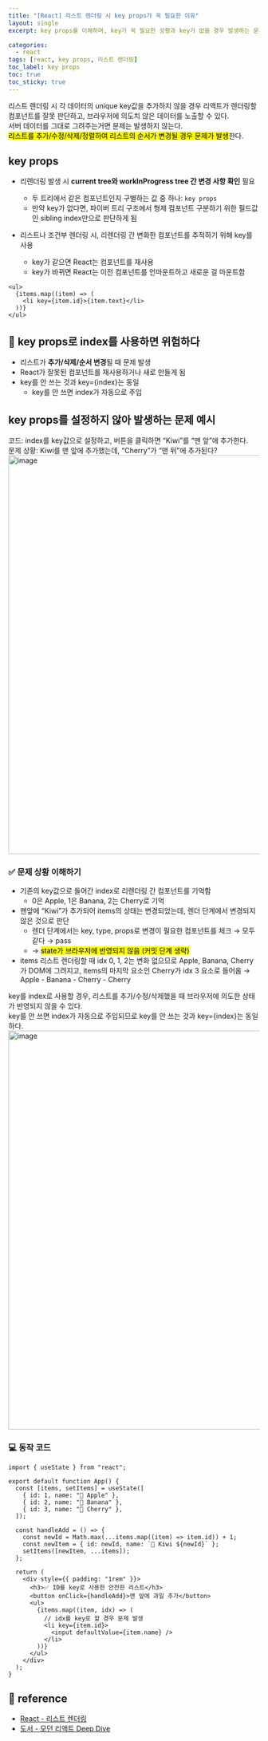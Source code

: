 ```yaml
---
title: "[React] 리스트 렌더링 시 key props가 꼭 필요한 이유"
layout: single
excerpt: key props를 이해하며, key가 꼭 필요한 상황과 key가 없을 경우 발생하는 문제들을 이해한다.

categories:
  - react
tags: [react, key props, 리스트 렌더링]
toc_label: key props
toc: true
toc_sticky: true
---
```


<div class="red-box">
    <div>리스트 렌더링 시 각 데이터의 unique key값을 추가하지 않을 경우 리액트가 렌더링할 컴포넌트를 잘못 판단하고, 브라우저에 의도치 않은 데이터를 노출할 수 있다.</div>
    <div>서버 데이터를 그대로 그려주는거면 문제는 발생하지 않는다.</div>
    <div><mark class="mark">리스트를 추가/수정/삭제/정렬하여 리스트의 순서가 변경될 경우 문제가 발생</mark>한다.</div>
</div>

## key props

- 리렌더링 발생 시 **current tree와 workInProgress tree 간 변경 사항 확인** 필요

  - 두 트리에서 같은 컴포넌트인지 구별하는 값 중 하나: `key props`
  - 만약 key가 없다면, 파이버 트리 구조에서 형제 컴포넌트 구분하기 위한 필드값인 sibling index만으로 판단하게 됨

- 리스트나 조건부 렌더링 시, 리렌더링 간 변화한 컴포넌트를 추적하기 위해 key를 사용
  - key가 같으면 React는 컴포넌트를 재사용
  - key가 바뀌면 React는 이전 컴포넌트를 언마운트하고 새로운 걸 마운트함

```tsx
<ul>
  {items.map((item) => (
    <li key={item.id}>{item.text}</li>
  ))}
</ul>
```

## 🚨 key props로 index를 사용하면 위험하다

- 리스트가 **추가/삭제/순서 변경**될 때 문제 발생
- React가 잘못된 컴포넌트를 재사용하거나 새로 만들게 됨
- key를 안 쓰는 것과 key={index}는 동일
  - key를 안 쓰면 index가 자동으로 주입

## key props를 설정하지 않아 발생하는 문제 예시

<div class="blue-box">
    <div>코드: index를 key값으로 설정하고, 버튼을 클릭하면 “Kiwi”를 “맨 앞”에 추가한다.</div>
    <div>문제 상황: Kiwi를 맨 앞에 추가했는데, “Cherry”가 “맨 뒤”에 추가된다?</div>
</div>

<img width="800" alt="image" src="https://github.com/user-attachments/assets/b066a774-902f-4abe-8372-3cb853245b27" />

### ✅ 문제 상황 이해하기

- 기존의 key값으로 들어간 index로 리렌더링 간 컴포넌트를 기억함
  - 0은 Apple, 1은 Banana, 2는 Cherry로 기억
- 맨앞에 “Kiwi”가 추가되어 items의 상태는 변경되었는데, 렌더 단계에서 변경되지 않은 것으로 판단
  - 렌더 단계에서는 key, type, props로 변경이 필요한 컴포넌트를 체크 → 모두 같다 → pass
  - → <mark class="mark">state가 브라우저에 반영되지 않음 (커밋 단계 생략)</mark>
- items 리스트 렌더링할 때 idx 0, 1, 2는 변화 없으므로 Apple, Banana, Cherry가 DOM에 그려지고, items의 마지막 요소인 Cherry가 idx 3 요소로 들어옴
  → Apple - Banana - Cherry - Cherry

<div class="red-box">
    <div>key를 index로 사용할 경우, 리스트를 추가/수정/삭제했을 때 브라우저에 의도한 상태가 반영되지 않을 수 있다.</div>
    <div>key를 안 쓰면 index가 자동으로 주입되므로 key를 안 쓰는 것과 key={index}는 동일하다.</div>
</div>

<img width="800" alt="image" src="https://github.com/user-attachments/assets/26b6d301-4eb0-4d4d-b1d3-f27da43b5100" />

### 💻 동작 코드

```tsx
import { useState } from "react";

export default function App() {
  const [items, setItems] = useState([
    { id: 1, name: "🍎 Apple" },
    { id: 2, name: "🍌 Banana" },
    { id: 3, name: "🍒 Cherry" },
  ]);

  const handleAdd = () => {
    const newId = Math.max(...items.map((item) => item.id)) + 1;
    const newItem = { id: newId, name: `🥝 Kiwi ${newId}` };
    setItems([newItem, ...items]);
  };

  return (
    <div style={{ padding: "1rem" }}>
      <h3>✅ ID를 key로 사용한 안전한 리스트</h3>
      <button onClick={handleAdd}>맨 앞에 과일 추가</button>
      <ul>
        {items.map((item, idx) => (
          // idx를 key로 할 경우 문제 발생
          <li key={item.id}>
            <input defaultValue={item.name} />
          </li>
        ))}
      </ul>
    </div>
  );
}
```

## 📘 reference

- [React - 리스트 렌더링](https://ko.react.dev/learn/rendering-lists#keeping-list-items-in-order-with-key)
- [도서 - 모던 리액트 Deep Dive](https://product.kyobobook.co.kr/detail/S000210725203)
